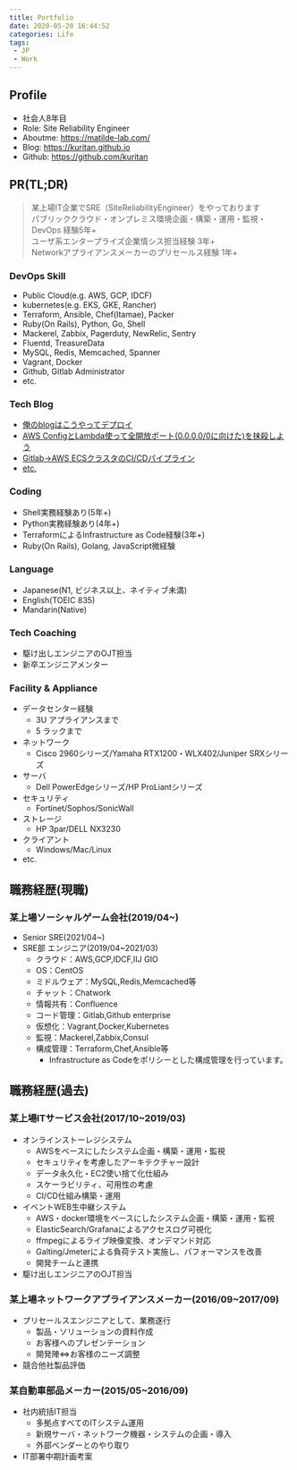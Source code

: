 ```yaml
---
title: Portfolio
date: 2020-05-20 16:44:52
categories: Life
tags:  
 - JP
 - Work
---
```

## Profile
- 社会人8年目
- Role: Site Reliability Engineer
- Aboutme: https://matilde-lab.com/
- Blog: https://kuritan.github.io
- Github: https://github.com/kuritan
<!--more-->

## PR(TL;DR)
>某上場IT企業でSRE（SiteReliabilityEngineer）をやっております  
>パブリッククラウド・オンプレミス環境企画・構築・運用・監視・DevOps 経験5年+  
>ユーザ系エンタープライズ企業情シス担当経験 3年+  
>Networkアプライアンスメーカーのプリセールス経験 1年+

### DevOps Skill
- Public Cloud(e.g. AWS, GCP, IDCF)
- kubernetes(e.g. EKS, GKE, Rancher)
- Terraform, Ansible, Chef(Itamae), Packer
- Ruby(On Rails), Python, Go, Shell
- Mackerel, Zabbix, Pagerduty, NewRelic, Sentry
- Fluentd, TreasureData
- MySQL, Redis, Memcached, Spanner
- Vagrant, Docker
- Github, Gitlab Administrator
- etc.

### Tech Blog
- [俺のblogはこうやってデプロイ](https://kuritan.github.io/%E4%BF%BA%E3%81%AEblog%E3%81%AF%E3%81%93%E3%81%86%E3%82%84%E3%81%A3%E3%81%A6%E3%83%87%E3%83%97%E3%83%AD%E3%82%A4/)
- [AWS ConfigとLambda使って全開放ポート(0.0.0.0/0に向けた)を抹殺しよう](https://kuritan.github.io/AWS-Config%E3%81%A8Lambda%E4%BD%BF%E3%81%A3%E3%81%A6%E5%85%A8%E9%96%8B%E6%94%BE%E3%83%9D%E3%83%BC%E3%83%88-0-0-0-0-0-%E3%82%92%E6%8A%B9%E6%AE%BA%E3%81%97%E3%82%88%E3%81%86/)
- [Gitlab→AWS ECSクラスタのCI/CDパイプライン](https://kuritan.github.io/gitlab-ecs-ci-cd/)
- [etc.](https://kuritan.github.io/)

### Coding
- Shell実務経験あり(5年+)
- Python実務経験あり(4年+)
- TerraformによるInfrastructure as Code経験(3年+)
- Ruby(On Rails), Golang, JavaScript微経験

### Language
- Japanese(N1, ビジネス以上、ネイティブ未満)
- English(TOEIC 835)
- Mandarin(Native)

### Tech Coaching
- 駆け出しエンジニアのOJT担当
- 新卒エンジニアメンター

### Facility & Appliance
- データセンター経験
  - 3U アプライアンスまで
  - 5 ラックまで
- ネットワーク
  - Cisco 2960シリーズ/Yamaha RTX1200・WLX402/Juniper SRXシリーズ
- サーバ
  - Dell PowerEdgeシリーズ/HP ProLiantシリーズ
- セキュリティ
  - Fortinet/Sophos/SonicWall
- ストレージ
  - HP 3par/DELL NX3230
- クライアント
  - Windows/Mac/Linux
- etc.

## 職務経歴(現職)
### 某上場ソーシャルゲーム会社(2019/04~)
- Senior SRE(2021/04~)
- SRE部 エンジニア(2019/04~2021/03)
  - クラウド：AWS,GCP,IDCF,IIJ GIO
  - OS：CentOS
  - ミドルウェア：MySQL,Redis,Memcached等
  - チャット：Chatwork
  - 情報共有：Confluence
  - コード管理：Gitlab,Github enterprise
  - 仮想化：Vagrant,Docker,Kubernetes
  - 監視：Mackerel,Zabbix,Consul
  - 構成管理：Terraform,Chef,Ansible等
    - Infrastructure as Codeをポリシーとした構成管理を行っています。

## 職務経歴(過去)
### 某上場ITサービス会社(2017/10~2019/03)
- オンラインストーレジシステム
  - AWSをベースにしたシステム企画・構築・運用・監視
  - セキュリティを考慮したアーキテクチャー設計
  - データ永久化・EC2使い捨て化仕組み
  - スケーラビリティ、可用性の考慮
  - CI/CD仕組み構築・運用
- イベントWEB生中継システム
  - AWS・docker環境をベースにしたシステム企画・構築・運用・監視
  - ElasticSearch/Grafanaによるアクセスログ可視化
  - ffmpegによるライブ映像変換、オンデマンド対応
  - Galting/Jmeterによる負荷テスト実施し、パフォーマンスを改善
  - 開発チームと連携
- 駆け出しエンジニアのOJT担当

### 某上場ネットワークアプライアンスメーカー(2016/09~2017/09)
- プリセールスエンジニアとして、業務遂行
  - 製品・ソリューションの資料作成
  - お客様へのプレゼンテーション
  - 開発陣⇔お客様のニーズ調整
- 競合他社製品評価

### 某自動車部品メーカー(2015/05~2016/09)
- 社内統括IT担当
  - 多拠点すべてのITシステム運用
  - 新規サーバ・ネットワーク機器・システムの企画・導入
  - 外部ベンダーとのやり取り
- IT部署中期計画考案